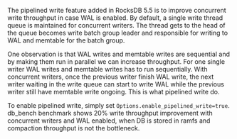The pipelined write feature added in RocksDB 5.5 is to improve concurrent write throughput in case WAL is enabled. By default, a single write thread queue is maintained for concurrent writers. The thread gets to the head of the queue becomes write batch group leader and responsible for writing to WAL and memtable for the batch group. 

One observation is that WAL writes and memtable writes are sequential and by making them run in parallel we can increase throughput. For one single writer WAL writes and memtable writes has to run sequentially. With concurrent writers, once the previous writer finish WAL write, the next writer waiting in the write queue can start to write WAL while the previous writer still have memtable write ongoing. This is what pipelined write do.

To enable pipelined write, simply set `Options.enable_pipelined_write=true`. db_bench benchmark shows 20% write throughput improvement with concurrent writers and WAL enabled, when DB is stored in ramfs and compaction throughput is not the bottleneck.